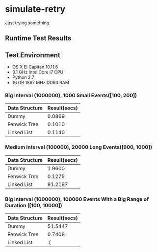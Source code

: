# simulate-retry
Just trying something

## Runtime Test Results

## Test Environment

* OS X El Capitan 10.11.6
* 3.1 GHz Intel Core i7 CPU
* Python 2.7
* 16 GB 1867 MHz DDR3 RAM

### Big Interval (1000000), 1000 Small Events([100, 200])

|Data Structure|Result(secs)|
|--------------|------------|
|Dummy         |0.0869      |
|Fenwick Tree  |0.1010      |
|Linked List   |0.1140      |

### Medium Interval (100000), 20000 Long Events([900, 1000])

|Data Structure|Result(secs)|
|--------------|------------|
|Dummy         |1.9600      |
|Fenwick Tree  |0.1275      |
|Linked List   |91.2197     |

### Big Interval (1000000), 100000 Events With a Big Range of Duration ([100, 10000])

|Data Structure|Result(secs)|
|--------------|------------|
|Dummy         |51.5447     |
|Fenwick Tree  |0.7408      |
|Linked List   | :(         |